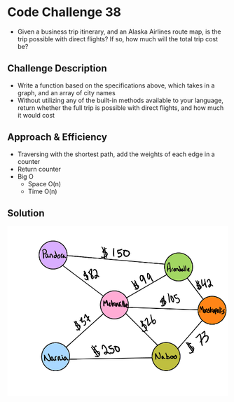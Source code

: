 # Code Challenge 38
<!-- Short summary or background information -->
- Given a business trip itinerary, and an Alaska Airlines route map, is the trip possible with direct flights? If so, how much will the total trip cost be?

## Challenge Description
<!-- Description of the challenge -->
- Write a function based on the specifications above, which takes in a graph, and an array of city names
- Without utilizing any of the built-in methods available to your language, return whether the full trip is possible with direct flights, and how much it would cost

## Approach & Efficiency
<!-- What approach did you take? Why? What is the Big O space/time for this approach? -->
- Traversing with the shortest path, add the weights of each edge in a counter
- Return counter
- Big O
  - Space O(n)
  - Time O(n)

## Solution
<!-- Embedded whiteboard image -->
![visualization](../../assets/get-edge.jpg "visualization")
